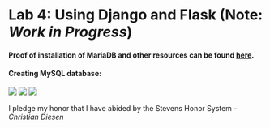 # Lab 4: Using Django and Flask (Note: *Work in Progress*)
#### Proof of installation of MariaDB and other resources can be found [here](https://github.com/cdiesen/EE-322/blob/main/lab4/imagesAndResources/README.md).

#### Creating MySQL database:
![](https://github.com/cdiesen/EE-322/blob/main/lab4/imagesAndResources/lab4p1.png)
![](https://github.com/cdiesen/EE-322/blob/main/lab4/imagesAndResources/lab4p2.png)
![](https://github.com/cdiesen/EE-322/blob/main/lab4/imagesAndResources/lab4p3.png)

I pledge my honor that I have abided by the Stevens Honor System - *Christian Diesen*

